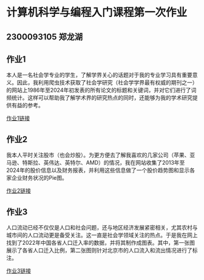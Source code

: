 # 计算机科学与编程入门课程第一次作业
## 2300093105 郑龙湖
## 作业1
本人是一名社会学专业的学生，了解学界关心的话题对于我的专业学习具有重要意义。因此，我利用爬虫技术获取了社会学研究（社会学学界最有权威的期刊之一）的网站上1986年至2024年初发表的所有论文的标题和关键词，并对它们进行了词频统计。这样可以帮助我了解学术界的研究热点的同时，还能够为我的学术研究提供有益的参考。

[作业1链接](https://galbi-joa.github.io/wordcloud.html)
## 作业2
我本人平时关注股市（也会炒股）。为更方便去了解我喜欢的几家公司（苹果、亚马逊、特斯拉、英伟达、英特尔、AMD）的情况，我在网站收集了2013年至2024年的股价信息以及财务报表，并利用这些信息做了一个股价趋势图和显示各家企业财务状况的Pie图。

[作业2链接](https://galbi-joa.github.io/final_output.html)
## 作业3
人口流动已经不仅仅是人口和社会问题，还与地区经济发展紧密相关，尤其农村与城市间的人口流动更是备受关注。这一直是社会学领域关注的热点。于是我在网上找到了2022年中国各省人口迁入率的数据，并将其制作成图表。其中，第一张图展示了各省人口迁入比例，第二张图则针对北京市的人口流入和流出情况进行了标注。

[作业3链接](https://galbi-joa.github.io/combined_population_influx_map.html)



